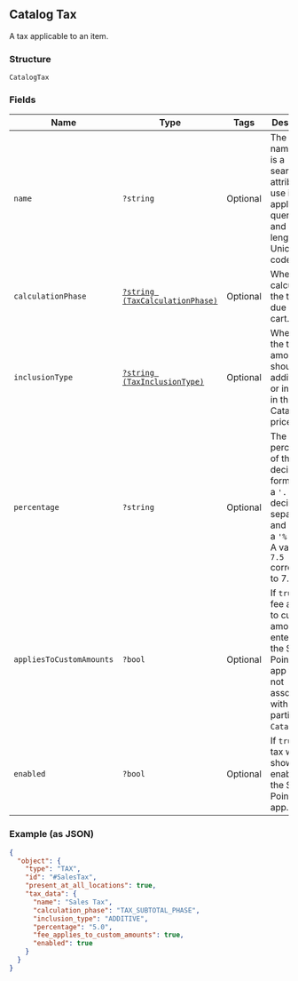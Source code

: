 ## Catalog Tax

A tax applicable to an item.

### Structure

`CatalogTax`

### Fields

| Name | Type | Tags | Description |
|  --- | --- | --- | --- |
| `name` | `?string` | Optional | The tax's name. This is a searchable attribute for use in applicable query filters, and its value length is of Unicode code points. |
| `calculationPhase` | [`?string (TaxCalculationPhase)`](/doc/models/tax-calculation-phase.md) | Optional | When to calculate the taxes due on a cart. |
| `inclusionType` | [`?string (TaxInclusionType)`](/doc/models/tax-inclusion-type.md) | Optional | Whether to the tax amount should be additional to or included in the CatalogItem price. |
| `percentage` | `?string` | Optional | The percentage of the tax in decimal form, using a `'.'` as the decimal separator and without a `'%'` sign.<br>A value of `7.5` corresponds to 7.5%. |
| `appliesToCustomAmounts` | `?bool` | Optional | If `true`, the fee applies to custom amounts entered into the Square Point of Sale<br>app that are not associated with a particular `CatalogItem`. |
| `enabled` | `?bool` | Optional | If `true`, the tax will be shown as enabled in the Square Point of Sale app. |

### Example (as JSON)

```json
{
  "object": {
    "type": "TAX",
    "id": "#SalesTax",
    "present_at_all_locations": true,
    "tax_data": {
      "name": "Sales Tax",
      "calculation_phase": "TAX_SUBTOTAL_PHASE",
      "inclusion_type": "ADDITIVE",
      "percentage": "5.0",
      "fee_applies_to_custom_amounts": true,
      "enabled": true
    }
  }
}
```

